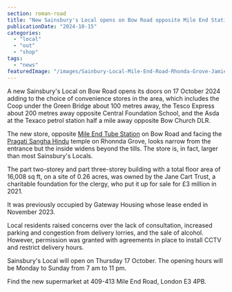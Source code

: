 ```yaml
---
section: roman-road
title: "New Sainsbury's Local opens on Bow Road opposite Mile End Station"
publicationDate: "2024-10-15"
categories: 
  - "local"
  - "out"
  - "shop"
tags: 
  - "news"
featuredImage: "/images/Sainbury-Local-Mile-End-Road-Rhonda-Grove-Jamie-Buckland-manager.jpg"
---
```


A new Sainsbury's Local on Bow Road opens its doors on 17 October 2024 adding to the choice of convenience stores in the area, which includes the Coop under the Green Bridge about 100 metres away, the Tesco Express about 200 metres away opposite Central Foundation School, and the Asda at the Texaco petrol station half a mile away opposite Bow Church DLR.

The new store, opposite [Mile End Tube Station](https://romanroadlondon.com/mile-end-tube-station-history/) on Bow Road and facing the [Pragati Sangha Hindu](https://romanroadlondon.com/pragati-sangha-hindu-temple-mile-end-history/) temple on Rhonnda Grove, looks narrow from the entrance but the inside widens beyond the tills. The store is, in fact, larger than most Sainsbury's Locals.

The part two-storey and part three-storey building with a total floor area of 16,008 sq ft, on a site of 0.26 acres, was owned by the Jane Cart Trust, a charitable foundation for the clergy, who put it up for sale for £3 million in 2021.

It was previously occupied by Gateway Housing whose lease ended in November 2023.

Local residents raised concerns over the lack of consultation, increased parking and congestion from delivery lorries, and the sale of alcohol. However, permission was granted with agreements in place to install CCTV and restrict delivery hours.

Sainsbury's Local will open on Thursday 17 October. The opening hours will be Monday to Sunday from 7 am to 11 pm.

Find the new supermarket at 409-413 Mile End Road, London E3 4PB.
